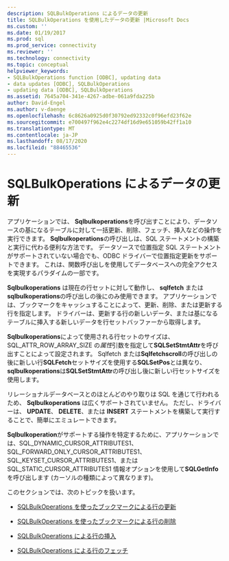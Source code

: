```yaml
---
description: SQLBulkOperations によるデータの更新
title: SQLBulkOperations を使用したデータの更新 |Microsoft Docs
ms.custom: ''
ms.date: 01/19/2017
ms.prod: sql
ms.prod_service: connectivity
ms.reviewer: ''
ms.technology: connectivity
ms.topic: conceptual
helpviewer_keywords:
- SQLBulkOperations function [ODBC], updating data
- data updates [ODBC], SQLBulkOperations
- updating data [ODBC], SQLBulkOperations
ms.assetid: 7645a704-341e-4267-adbe-061a9fda225b
author: David-Engel
ms.author: v-daenge
ms.openlocfilehash: 6c8626a0925d0f30792ed92332c0f96efd23f62e
ms.sourcegitcommit: e700497f962e4c2274df16d9e651059b42ff1a10
ms.translationtype: MT
ms.contentlocale: ja-JP
ms.lasthandoff: 08/17/2020
ms.locfileid: "88465536"
---
```

# <a name="updating-data-with-sqlbulkoperations"></a>SQLBulkOperations によるデータの更新
アプリケーションでは、 **Sqlbulkoperations**を呼び出すことにより、データソースの基になるテーブルに対して一括更新、削除、フェッチ、挿入などの操作を実行できます。 **Sqlbulkoperations**の呼び出しは、SQL ステートメントの構築と実行に代わる便利な方法です。 データソースで位置指定 SQL ステートメントがサポートされていない場合でも、ODBC ドライバーで位置指定更新をサポートできます。 これは、関数呼び出しを使用してデータベースへの完全アクセスを実現するパラダイムの一部です。  
  
 **Sqlbulkoperations** は現在の行セットに対して動作し、 **sqlfetch** または **sqlbulkoperations**の呼び出しの後にのみ使用できます。 アプリケーションでは、ブックマークをキャッシュすることによって、更新、削除、または更新する行を指定します。 ドライバーは、更新する行の新しいデータ、または基になるテーブルに挿入する新しいデータを行セットバッファーから取得します。  
  
 **Sqlbulkoperations**によって使用される行セットのサイズは、SQL_ATTR_ROW_ARRAY_SIZE の*属性*引数を指定して**SQLSetStmtAttr**を呼び出すことによって設定されます。 Sqlfetch または**Sqlfetchscroll**の呼び出しの後に新しい行**SQLFetch**セットサイズを使用する**SQLSetPos**とは異なり、 **sqlbulkoperations**は**SQLSetStmtAttr**の呼び出し後に新しい行セットサイズを使用します。  
  
 リレーショナルデータベースとのほとんどのやり取りは SQL を通じて行われるため、 **Sqlbulkoperations** は広くサポートされていません。 ただし、ドライバーは、 **UPDATE**、 **DELETE**、または **INSERT** ステートメントを構築して実行することで、簡単にエミュレートできます。  
  
 **Sqlbulkoperation**がサポートする操作を特定するために、アプリケーションでは、SQL_DYNAMIC_CURSOR_ATTRIBUTES1、SQL_FORWARD_ONLY_CURSOR_ATTRIBUTES1、SQL_KEYSET_CURSOR_ATTRIBUTES1、または SQL_STATIC_CURSOR_ATTRIBUTES1 情報オプションを使用して**SQLGetInfo**を呼び出します (カーソルの種類によって異なります)。  
  
 このセクションでは、次のトピックを扱います。  
  
-   [SQLBulkOperations を使ったブックマークによる行の更新](../../../odbc/reference/develop-app/updating-rows-by-bookmark-with-sqlbulkoperations.md)  
  
-   [SQLBulkOperations を使ったブックマークによる行の削除](../../../odbc/reference/develop-app/deleting-rows-by-bookmark-with-sqlbulkoperations.md)  
  
-   [SQLBulkOperations による行の挿入](../../../odbc/reference/develop-app/inserting-rows-with-sqlbulkoperations.md)  
  
-   [SQLBulkOperations による行のフェッチ](../../../odbc/reference/develop-app/fetching-rows-with-sqlbulkoperations.md)
